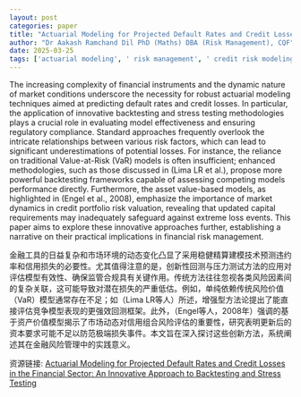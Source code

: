 ```yaml
---
layout: post
categories: paper
title: "Actuarial Modeling for Projected Default Rates and Credit Losses in the Financial Sector: An Innovative Approach to Backtesting and Stress Testing"
author: "Dr Aakash Ramchand Dil PhD (Maths) DBA (Risk Management), CQF"
date: 2025-03-25
tags: ['actuarial modeling', ' risk management', ' credit risk modeling', ' default rates', ' probability of default', ' stress testing', ' reverse stress testing', ' benchmarking']
---
```


The increasing complexity of financial instruments and the dynamic nature of market conditions underscore the necessity for robust actuarial modeling techniques aimed at predicting default rates and credit losses. In particular, the application of innovative backtesting and stress testing methodologies plays a crucial role in evaluating model effectiveness and ensuring regulatory compliance. Standard approaches frequently overlook the intricate relationships between various risk factors, which can lead to significant underestimations of potential losses. For instance, the reliance on traditional Value-at-Risk (VaR) models is often insufficient; enhanced methodologies, such as those discussed in (Lima LR et al.), propose more powerful backtesting frameworks capable of assessing competing models performance directly. Furthermore, the asset value-based models, as highlighted in (Engel et al., 2008), emphasize the importance of market dynamics in credit portfolio risk valuation, revealing that updated capital requirements may inadequately safeguard against extreme loss events. This paper aims to explore these innovative approaches further, establishing a narrative on their practical implications in financial risk management.

金融工具的日益复杂和市场环境的动态变化凸显了采用稳健精算建模技术预测违约率和信用损失的必要性。尤其值得注意的是，创新性回测与压力测试方法的应用对评估模型有效性、确保监管合规具有关键作用。传统方法往往忽视各类风险因素间的复杂关联，这可能导致对潜在损失的严重低估。例如，单纯依赖传统风险价值（VaR）模型通常存在不足；如（Lima LR等人）所述，增强型方法论提出了能直接评估竞争模型表现的更强效回测框架。此外，（Engel等人，2008年）强调的基于资产价值模型揭示了市场动态对信用组合风险评估的重要性，研究表明更新后的资本要求可能不足以防范极端损失事件。本文旨在深入探讨这些创新方法，系统阐述其在金融风险管理中的实践意义。

资源链接: [Actuarial Modeling for Projected Default Rates and Credit Losses in the Financial Sector: An Innovative Approach to Backtesting and Stress Testing](https://papers.ssrn.com/sol3/papers.cfm?abstract_id=5181473)
